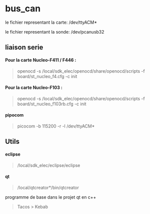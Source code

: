 # bus_can

le fichier representant la carte: /dev/ttyACM*

le fichier representant la sonde: /dev/pcanusb32

## liaison serie
#### Pour la carte Nucleo-F411 / F446 :
> openocd -s /local/sdk_elec/openocd/share/openocd/scripts -f board/st_nucleo_f4.cfg -c init

#### Pour la carte Nucleo-F103 :
> openocd -s /local/sdk_elec/openocd/share/openocd/scripts -f board/st_nucleo_f103rb.cfg -c init

#### pipocom
> picocom -b 115200 -r -l /dev/ttyACM*

## Utils
#### eclipse
> /local/sdk_elec/eclipse/eclipse 

#### qt
> /local/qtcreator*/bin/qtcreator

programme de base dans le projet qt en c++

> Tacos > Kebab
